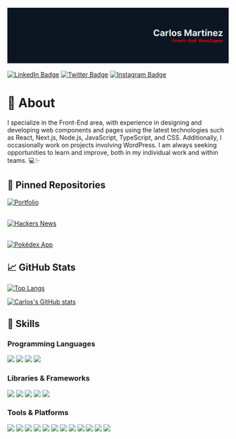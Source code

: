 [![Carlos's GitHub Banner](./Banner.png)](https://github.com/carlosmrtzor/)

[![LinkedIn Badge](https://img.shields.io/badge/LinkedIn-Profile-informational?style=for-the-badge&logo=linkedin&logoColor=ff0000&color=ff0000&labelColor=0b1622)](https://www.linkedin.com/in/carlosmrtzo/)
[![Twitter Badge](https://img.shields.io/badge/Twitter-Profile-informational?style=for-the-badge&logo=twitter&logoColor=ff0000&color=ff0000&labelColor=0b1622)](https://twitter.com/devilsncry3)
[![Instagram Badge](https://img.shields.io/badge/Instagram-Profile-informational?style=for-the-badge&logo=instagram&logoColor=ff0000&color=ff0000&labelColor=0b1622)](https://www.instagram.com/devilsncry3/)

# 📕 About

I specialize in the Front-End area, with experience in designing and developing web components and
pages using the latest technologies such as React, Next.js, Node.js, JavaScript, TypeScript, and
CSS. Additionally, I occasionally work on projects involving WordPress. I am always seeking
opportunities to learn and improve, both in my individual work and within teams. 💻✨

## 📌 Pinned Repositories

[![Portfolio](https://github-readme-stats.vercel.app/api/pin/?username=carlosmrtzor&repo=portfolio&bg_color=0b1622&title_color=ff0000&text_color=edf2f4&border_color=ff0000&icon_color=ff0000)](https://github.com/carlosmrtzor/portfolio) <br><br>

[![Hackers News](https://github-readme-stats.vercel.app/api/pin/?username=carlosmrtzor&repo=hackers-news&bg_color=0b1622&title_color=ff0000&text_color=edf2f4&border_color=ff0000&icon_color=ff0000)](https://github.com/carlosmrtzor/hackers-news) <br><br>

[![Pokédex App](https://github-readme-stats.vercel.app/api/pin/?username=carlosmrtzor&repo=pokedex&bg_color=0b1622&title_color=ff0000&text_color=edf2f4&border_color=ff0000&icon_color=ff0000)](https://github.com/carlosmrtzor/pokedex)

## 📈 GitHub Stats

[![Top Langs](https://github-readme-stats.vercel.app/api/top-langs/?username=carlosmrtzor&layout=compact&bg_color=0b1622&title_color=ff0000&text_color=edf2f4&icon_color=ff0000&border_color=ff0000)](https://github.com/carlosmrtzor/)

[![Carlos's GitHub stats](https://github-readme-stats.vercel.app/api?username=carlosmrtzor&show_icons=true&bg_color=0b1622&title_color=ff0000&text_color=edf2f4&icon_color=ff0000&border_color=ff0000)](https://github.com/carlosmrtzor/)

## 💼 Skills

### Programming Languages

![](https://img.shields.io/badge/HTML5-informational?style=for-the-badge&logo=html5&logoColor=edf2f4&color=0b1622&labelColor=ff0000)
![](https://img.shields.io/badge/CSS3-informational?style=for-the-badge&logo=css3&logoColor=edf2f4&color=0b1622&labelColor=ff0000)
![](https://img.shields.io/badge/JavaScript-informational?style=for-the-badge&logo=javaScript&logoColor=edf2f4&color=0b1622&labelColor=ff0000)
![](https://img.shields.io/badge/TypeScript-informational?style=for-the-badge&logo=TypeScript&logoColor=edf2f4&color=0b1622&labelColor=ff0000)

### Libraries & Frameworks

![](https://img.shields.io/badge/React-informational?style=for-the-badge&logo=react&logoColor=edf2f4&color=0b1622&labelColor=ff0000)
![](https://img.shields.io/badge/Next.js-informational?style=for-the-badge&logo=vercel&logoColor=edf2f4&color=0b1622&labelColor=ff0000)
![](https://img.shields.io/badge/Node.js-informational?style=for-the-badge&logo=node.js&logoColor=edf2f4&color=0b1622&labelColor=ff0000)
![](https://img.shields.io/badge/Styled--Components-informational?style=for-the-badge&logo=styled-components&logoColor=edf2f4&color=0b1622&labelColor=ff0000)
![](https://img.shields.io/badge/Tailwind-informational?style=for-the-badge&logo=tailwind-css&logoColor=edf2f4&color=0b1622&labelColor=ff0000)

### Tools & Platforms

![](https://img.shields.io/badge/Git-informational?style=for-the-badge&logo=git&logoColor=edf2f4&color=0b1622&labelColor=ff0000)
![](https://img.shields.io/badge/Github-informational?style=for-the-badge&logo=github&logoColor=edf2f4&color=0b1622&labelColor=ff0000)
![](https://img.shields.io/badge/Gitlab-informational?style=for-the-badge&logo=gitlab&logoColor=edf2f4&color=0b1622&labelColor=ff0000)
![](https://img.shields.io/badge/Figma-informational?style=for-the-badge&logo=figma&logoColor=edf2f4&color=0b1622&labelColor=ff0000)
![](https://img.shields.io/badge/WordPress-informational?style=for-the-badge&logo=wordpress&logoColor=edf2f4&color=0b1622&labelColor=ff0000)
![](https://img.shields.io/badge/Storybook-informational?style=for-the-badge&logo=storybook&logoColor=edf2f4&color=0b1622&labelColor=ff0000)
![](https://img.shields.io/badge/Vercel-informational?style=for-the-badge&logo=vercel&logoColor=edf2f4&color=0b1622&labelColor=ff0000)
![](https://img.shields.io/badge/Vite-informational?style=for-the-badge&logo=vite&logoColor=edf2f4&color=0b1622&labelColor=ff0000)
![](https://img.shields.io/badge/Webpack-informational?style=for-the-badge&logo=webpack&logoColor=edf2f4&color=0b1622&labelColor=ff0000)
![](https://img.shields.io/badge/Notion-informational?style=for-the-badge&logo=notion&logoColor=edf2f4&color=0b1622&labelColor=ff0000)
![](https://img.shields.io/badge/Slack-informational?style=for-the-badge&logo=slack&logoColor=edf2f4&color=0b1622&labelColor=ff0000)
![](https://img.shields.io/badge/ClickUp-informational?style=for-the-badge&logo=c&logoColor=edf2f4&color=0b1622&labelColor=ff0000)
